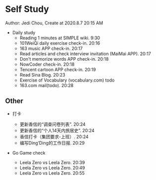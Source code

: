 # Self Study

Author: Jedi Chou, Create at 2020.8.7 20:15 AM

* Daily study
  * Reading 1 minutes at SIMPLE wiki. 9:30
  * 101WeiQi daily exercise check-in. 20:16
  * 163 music APP check-in. 20:17
  * Read articles and check interview invitation (MaiMai APP). 20:17
  * Don't memorize words APP check-in. 20:18
  * NowCoder check-in. 20:18
  * Tencent cartoon APP check-in. 20:19
  * Read Sina Blog. 20:23
  * Exercise of Vocabulary (vocabulary.com) todo
  * 163.com mail(todo). 20:28

## Other

* 打卡
  * 更新香信的“调查问卷列表”. 20:24
  * 更新香信的“个人14天内旅居史”. 20:24
  * 香信打卡（集团要求-上班）. 20:24
  * 编写Ding’Ding的工作日报. 20:29

* Go Game check
  * Leela Zero vs Leela Zero. 20:39
  * Leela Zero vs Leela Zero. 20:49
  * Leela Zero vs Leela Zero. 20:55
